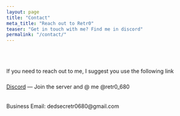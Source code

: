 ```yaml
---
layout: page
title: "Contact"
meta_title: "Reach out to Retr0"
teaser: "Get in touch with me? Find me in discord"
permalink: "/contact/"
---
```


<div style="padding-top: 50px; padding-bottom: 10px;">
If you need to reach out to me, I suggest you use the following link 
</div>

[Discord](https://discord.gg/) — Join the server and @ me @retr0_680

<div style="padding-top: 20px; padding-bottom: 30px;">
Business Email: dedsecretr0680@gmail.com
</div>
